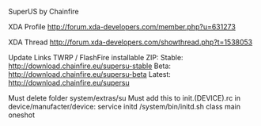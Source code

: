 SuperUS by Chainfire

XDA Profile
http://forum.xda-developers.com/member.php?u=631273

XDA Thread
http://forum.xda-developers.com/showthread.php?t=1538053

Update Links
TWRP / FlashFire installable ZIP:
Stable: http://download.chainfire.eu/supersu-stable
Beta: http://download.chainfire.eu/supersu-beta
Latest: http://download.chainfire.eu/supersu

Must delete folder system/extras/su
Must add this to init.(DEVICE).rc in device/manufacter/device:
service initd /system/bin/initd.sh
    class main
    oneshot